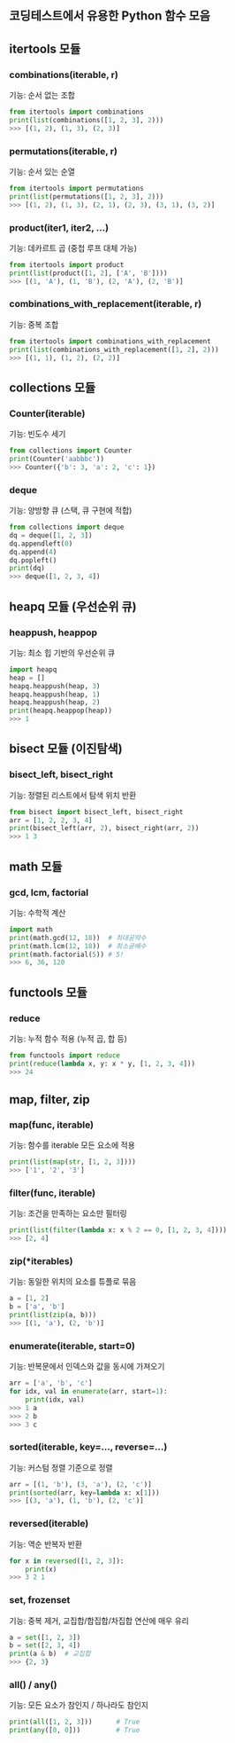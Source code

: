 ##  코딩테스트에서 유용한 Python 함수 모음

## itertools 모듈
### combinations(iterable, r)
기능: 순서 없는 조합

```python
from itertools import combinations
print(list(combinations([1, 2, 3], 2)))
>>> [(1, 2), (1, 3), (2, 3)]
```

### permutations(iterable, r)
기능: 순서 있는 순열

```python
from itertools import permutations
print(list(permutations([1, 2, 3], 2)))
>>> [(1, 2), (1, 3), (2, 1), (2, 3), (3, 1), (3, 2)]
```

### product(iter1, iter2, ...)
기능: 데카르트 곱 (중첩 루프 대체 가능)

```python
from itertools import product
print(list(product([1, 2], ['A', 'B'])))
>>> [(1, 'A'), (1, 'B'), (2, 'A'), (2, 'B')]
```

### combinations_with_replacement(iterable, r)
기능: 중복 조합

```python
from itertools import combinations_with_replacement
print(list(combinations_with_replacement([1, 2], 2)))
>>> [(1, 1), (1, 2), (2, 2)]
```

## collections 모듈
### Counter(iterable)
기능: 빈도수 세기

```python
from collections import Counter
print(Counter('aabbbc'))
>>> Counter({'b': 3, 'a': 2, 'c': 1})
```

### deque
기능: 양방향 큐 (스택, 큐 구현에 적합)

```python
from collections import deque
dq = deque([1, 2, 3])
dq.appendleft(0)
dq.append(4)
dq.popleft()
print(dq)
>>> deque([1, 2, 3, 4])
```

## heapq 모듈 (우선순위 큐)
### heappush, heappop
기능: 최소 힙 기반의 우선순위 큐

```python
import heapq
heap = []
heapq.heappush(heap, 3)
heapq.heappush(heap, 1)
heapq.heappush(heap, 2)
print(heapq.heappop(heap))
>>> 1
```

## bisect 모듈 (이진탐색)
### bisect_left, bisect_right
기능: 정렬된 리스트에서 탐색 위치 반환

```python
from bisect import bisect_left, bisect_right
arr = [1, 2, 2, 3, 4]
print(bisect_left(arr, 2), bisect_right(arr, 2))
>>> 1 3
```

## math 모듈
### gcd, lcm, factorial
기능: 수학적 계산

```python
import math
print(math.gcd(12, 18))  # 최대공약수
print(math.lcm(12, 18))  # 최소공배수
print(math.factorial(5)) # 5!
>>> 6, 36, 120
```

## functools 모듈
### reduce
기능: 누적 함수 적용 (누적 곱, 합 등)

```python
from functools import reduce
print(reduce(lambda x, y: x * y, [1, 2, 3, 4]))
>>> 24
```

## map, filter, zip
### map(func, iterable)
기능: 함수를 iterable 모든 요소에 적용

```python
print(list(map(str, [1, 2, 3])))
>>> ['1', '2', '3']
```

### filter(func, iterable)
기능: 조건을 만족하는 요소만 필터링

```python
print(list(filter(lambda x: x % 2 == 0, [1, 2, 3, 4])))
>>> [2, 4]
```

### zip(*iterables)
기능: 동일한 위치의 요소를 튜플로 묶음

```python
a = [1, 2]
b = ['a', 'b']
print(list(zip(a, b)))
>>> [(1, 'a'), (2, 'b')]
```

### enumerate(iterable, start=0)
기능: 반복문에서 인덱스와 값을 동시에 가져오기

```python
arr = ['a', 'b', 'c']
for idx, val in enumerate(arr, start=1):
    print(idx, val)
>>> 1 a  
>>> 2 b  
>>> 3 c
```

### sorted(iterable, key=..., reverse=...)
기능: 커스텀 정렬 기준으로 정렬

```python
arr = [(1, 'b'), (3, 'a'), (2, 'c')]
print(sorted(arr, key=lambda x: x[1]))
>>> [(3, 'a'), (1, 'b'), (2, 'c')]
```

### reversed(iterable)
기능: 역순 반복자 반환

```python
for x in reversed([1, 2, 3]):
    print(x)
>>> 3 2 1
```

### set, frozenset
기능: 중복 제거, 교집합/합집합/차집합 연산에 매우 유리

```python
a = set([1, 2, 3])
b = set([2, 3, 4])
print(a & b)  # 교집합
>>> {2, 3}
```

### all() / any()
기능: 모든 요소가 참인지 / 하나라도 참인지

```python
print(all([1, 2, 3]))      # True
print(any([0, 0]))         # True 
```